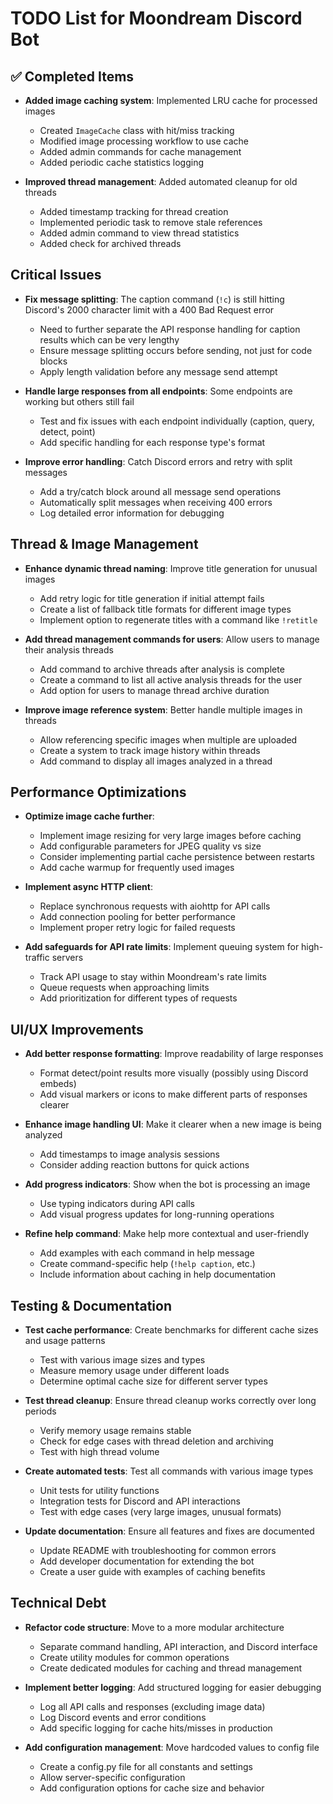 # TODO List for Moondream Discord Bot

## ✅ Completed Items

- **Added image caching system**: Implemented LRU cache for processed images
  - Created `ImageCache` class with hit/miss tracking
  - Modified image processing workflow to use cache
  - Added admin commands for cache management
  - Added periodic cache statistics logging

- **Improved thread management**: Added automated cleanup for old threads
  - Added timestamp tracking for thread creation
  - Implemented periodic task to remove stale references
  - Added admin command to view thread statistics
  - Added check for archived threads

## Critical Issues

- **Fix message splitting**: The caption command (`!c`) is still hitting Discord's 2000 character limit with a 400 Bad Request error
  - Need to further separate the API response handling for caption results which can be very lengthy
  - Ensure message splitting occurs before sending, not just for code blocks
  - Apply length validation before any message send attempt

- **Handle large responses from all endpoints**: Some endpoints are working but others still fail
  - Test and fix issues with each endpoint individually (caption, query, detect, point)
  - Add specific handling for each response type's format

- **Improve error handling**: Catch Discord errors and retry with split messages
  - Add a try/catch block around all message send operations
  - Automatically split messages when receiving 400 errors
  - Log detailed error information for debugging

## Thread & Image Management

- **Enhance dynamic thread naming**: Improve title generation for unusual images
  - Add retry logic for title generation if initial attempt fails
  - Create a list of fallback title formats for different image types
  - Implement option to regenerate titles with a command like `!retitle`

- **Add thread management commands for users**: Allow users to manage their analysis threads
  - Add command to archive threads after analysis is complete
  - Create a command to list all active analysis threads for the user
  - Add option for users to manage thread archive duration

- **Improve image reference system**: Better handle multiple images in threads
  - Allow referencing specific images when multiple are uploaded
  - Create a system to track image history within threads
  - Add command to display all images analyzed in a thread

## Performance Optimizations

- **Optimize image cache further**:
  - Implement image resizing for very large images before caching
  - Add configurable parameters for JPEG quality vs size
  - Consider implementing partial cache persistence between restarts
  - Add cache warmup for frequently used images

- **Implement async HTTP client**:
  - Replace synchronous requests with aiohttp for API calls
  - Add connection pooling for better performance
  - Implement proper retry logic for failed requests

- **Add safeguards for API rate limits**: Implement queuing system for high-traffic servers
  - Track API usage to stay within Moondream's rate limits
  - Queue requests when approaching limits
  - Add prioritization for different types of requests

## UI/UX Improvements

- **Add better response formatting**: Improve readability of large responses
  - Format detect/point results more visually (possibly using Discord embeds)
  - Add visual markers or icons to make different parts of responses clearer

- **Enhance image handling UI**: Make it clearer when a new image is being analyzed
  - Add timestamps to image analysis sessions
  - Consider adding reaction buttons for quick actions

- **Add progress indicators**: Show when the bot is processing an image
  - Use typing indicators during API calls
  - Add visual progress updates for long-running operations

- **Refine help command**: Make help more contextual and user-friendly
  - Add examples with each command in help message
  - Create command-specific help (`!help caption`, etc.)
  - Include information about caching in help documentation

## Testing & Documentation

- **Test cache performance**: Create benchmarks for different cache sizes and usage patterns
  - Test with various image sizes and types
  - Measure memory usage under different loads
  - Determine optimal cache size for different server types

- **Test thread cleanup**: Ensure thread cleanup works correctly over long periods
  - Verify memory usage remains stable
  - Check for edge cases with thread deletion and archiving
  - Test with high thread volume

- **Create automated tests**: Test all commands with various image types
  - Unit tests for utility functions
  - Integration tests for Discord and API interactions
  - Test with edge cases (very large images, unusual formats)

- **Update documentation**: Ensure all features and fixes are documented
  - Update README with troubleshooting for common errors
  - Add developer documentation for extending the bot
  - Create a user guide with examples of caching benefits

## Technical Debt

- **Refactor code structure**: Move to a more modular architecture
  - Separate command handling, API interaction, and Discord interface
  - Create utility modules for common operations
  - Create dedicated modules for caching and thread management

- **Implement better logging**: Add structured logging for easier debugging
  - Log all API calls and responses (excluding image data)
  - Log Discord events and error conditions
  - Add specific logging for cache hits/misses in production

- **Add configuration management**: Move hardcoded values to config file
  - Create a config.py file for all constants and settings
  - Allow server-specific configuration
  - Add configuration options for cache size and behavior